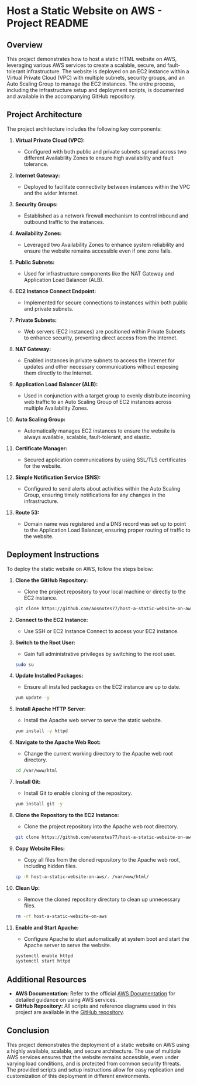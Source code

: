 # Host a Static Website on AWS - Project README

## Overview
This project demonstrates how to host a static HTML website on AWS, leveraging various AWS services to create a scalable, secure, and fault-tolerant infrastructure. The website is deployed on an EC2 instance within a Virtual Private Cloud (VPC) with multiple subnets, security groups, and an Auto Scaling Group to manage the EC2 instances. The entire process, including the infrastructure setup and deployment scripts, is documented and available in the accompanying GitHub repository.

## Project Architecture
The project architecture includes the following key components:

1. **Virtual Private Cloud (VPC):**
   - Configured with both public and private subnets spread across two different Availability Zones to ensure high availability and fault tolerance.

2. **Internet Gateway:**
   - Deployed to facilitate connectivity between instances within the VPC and the wider Internet.

3. **Security Groups:**
   - Established as a network firewall mechanism to control inbound and outbound traffic to the instances.

4. **Availability Zones:**
   - Leveraged two Availability Zones to enhance system reliability and ensure the website remains accessible even if one zone fails.

5. **Public Subnets:**
   - Used for infrastructure components like the NAT Gateway and Application Load Balancer (ALB).

6. **EC2 Instance Connect Endpoint:**
   - Implemented for secure connections to instances within both public and private subnets.

7. **Private Subnets:**
   - Web servers (EC2 instances) are positioned within Private Subnets to enhance security, preventing direct access from the Internet.

8. **NAT Gateway:**
   - Enabled instances in private subnets to access the Internet for updates and other necessary communications without exposing them directly to the Internet.

9. **Application Load Balancer (ALB):**
   - Used in conjunction with a target group to evenly distribute incoming web traffic to an Auto Scaling Group of EC2 instances across multiple Availability Zones.

10. **Auto Scaling Group:**
    - Automatically manages EC2 instances to ensure the website is always available, scalable, fault-tolerant, and elastic.

11. **Certificate Manager:**
    - Secured application communications by using SSL/TLS certificates for the website.

12. **Simple Notification Service (SNS):**
    - Configured to send alerts about activities within the Auto Scaling Group, ensuring timely notifications for any changes in the infrastructure.

13. **Route 53:**
    - Domain name was registered and a DNS record was set up to point to the Application Load Balancer, ensuring proper routing of traffic to the website.

## Deployment Instructions

To deploy the static website on AWS, follow the steps below:

1. **Clone the GitHub Repository:**
   - Clone the project repository to your local machine or directly to the EC2 instance.
   ```bash
   git clone https://github.com/aosnotes77/host-a-static-website-on-aws.git
   ```

2. **Connect to the EC2 Instance:**
   - Use SSH or EC2 Instance Connect to access your EC2 instance.

3. **Switch to the Root User:**
   - Gain full administrative privileges by switching to the root user.
   ```bash
   sudo su
   ```

4. **Update Installed Packages:**
   - Ensure all installed packages on the EC2 instance are up to date.
   ```bash
   yum update -y
   ```

5. **Install Apache HTTP Server:**
   - Install the Apache web server to serve the static website.
   ```bash
   yum install -y httpd
   ```

6. **Navigate to the Apache Web Root:**
   - Change the current working directory to the Apache web root directory.
   ```bash
   cd /var/www/html
   ```

7. **Install Git:**
   - Install Git to enable cloning of the repository.
   ```bash
   yum install git -y
   ```

8. **Clone the Repository to the EC2 Instance:**
   - Clone the project repository into the Apache web root directory.
   ```bash
   git clone https://github.com/aosnotes77/host-a-static-website-on-aws.git
   ```

9. **Copy Website Files:**
   - Copy all files from the cloned repository to the Apache web root, including hidden files.
   ```bash
   cp -R host-a-static-website-on-aws/. /var/www/html/
   ```

10. **Clean Up:**
    - Remove the cloned repository directory to clean up unnecessary files.
    ```bash
    rm -rf host-a-static-website-on-aws
    ```

11. **Enable and Start Apache:**
    - Configure Apache to start automatically at system boot and start the Apache server to serve the website.
    ```bash
    systemctl enable httpd
    systemctl start httpd
    ```

## Additional Resources
- **AWS Documentation:** Refer to the official [AWS Documentation](https://docs.aws.amazon.com/) for detailed guidance on using AWS services.
- **GitHub Repository:** All scripts and reference diagrams used in this project are available in the [GitHub repository](https://github.com/aosnotes77/host-a-static-website-on-aws).

## Conclusion
This project demonstrates the deployment of a static website on AWS using a highly available, scalable, and secure architecture. The use of multiple AWS services ensures that the website remains accessible, even under varying load conditions, and is protected from common security threats. The provided scripts and setup instructions allow for easy replication and customization of this deployment in different environments.
